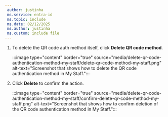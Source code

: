 ```yaml
---
 author: justinha
 ms.service: entra-id
 ms.topic: include
 ms.date: 02/12/2025
 ms.author: justinha
 ms.custom: include file
---
```


1. To delete the QR code auth method itself, click **Delete QR code method**.

   :::image type="content" border="true" source="media/delete-qr-code-authentication-method-my-staff/delete-qr-code-method-my-staff.png" alt-text="Screenshot that shows how to delete the QR code authentication method in My Staff.":::

1. Click **Delete** to confirm the action.

   :::image type="content" border="true" source="media/delete-qr-code-authentication-method-my-staff/confirm-delete-qr-code-method-my-staff.png" alt-text="Screenshot that shows how to confirm deletion of the QR code authentication method in My Staff.":::
